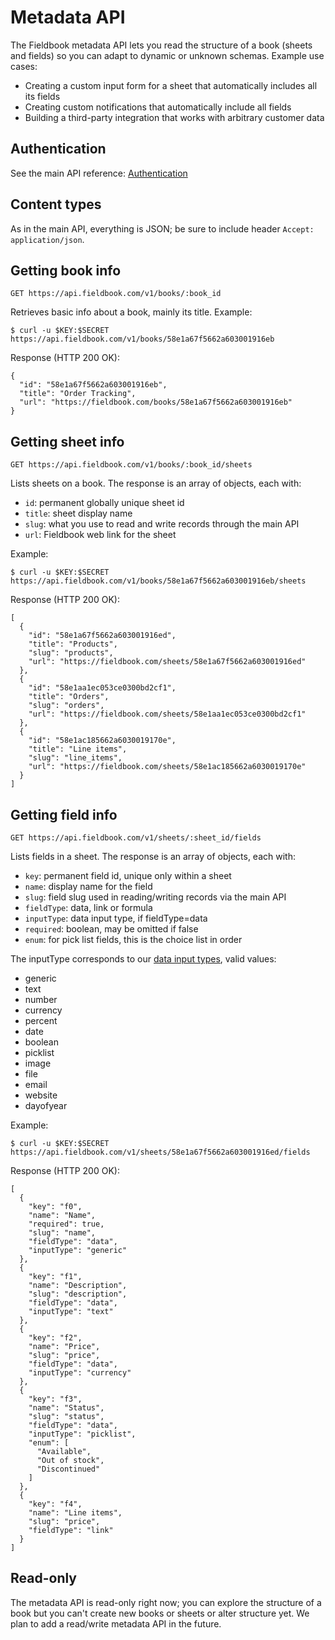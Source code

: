 Metadata API
============

The Fieldbook metadata API lets you read the structure of a book (sheets and fields) so you can adapt to dynamic or unknown schemas. Example use cases:

* Creating a custom input form for a sheet that automatically includes all its fields
* Creating custom notifications that automatically include all fields
* Building a third-party integration that works with arbitrary customer data

Authentication
--------------

See the main API reference: [Authentication](reference.md#authentication)

Content types
-------------

As in the main API, everything is JSON; be sure to include header `Accept: application/json`.

Getting book info
-----------------

```GET https://api.fieldbook.com/v1/books/:book_id```

Retrieves basic info about a book, mainly its title. Example:

```
$ curl -u $KEY:$SECRET https://api.fieldbook.com/v1/books/58e1a67f5662a603001916eb
```

Response (HTTP 200 OK):

```
{
  "id": "58e1a67f5662a603001916eb",
  "title": "Order Tracking",
  "url": "https://fieldbook.com/books/58e1a67f5662a603001916eb"
}
```

Getting sheet info
------------------

```GET https://api.fieldbook.com/v1/books/:book_id/sheets```

Lists sheets on a book. The response is an array of objects, each with:

* `id`: permanent globally unique sheet id
* `title`: sheet display name
* `slug`: what you use to read and write records through the main API
* `url`: Fieldbook web link for the sheet

Example:

```
$ curl -u $KEY:$SECRET https://api.fieldbook.com/v1/books/58e1a67f5662a603001916eb/sheets
```

Response (HTTP 200 OK):

```
[
  {
    "id": "58e1a67f5662a603001916ed",
    "title": "Products",
    "slug": "products",
    "url": "https://fieldbook.com/sheets/58e1a67f5662a603001916ed"
  },
  {
    "id": "58e1aa1ec053ce0300bd2cf1",
    "title": "Orders",
    "slug": "orders",
    "url": "https://fieldbook.com/sheets/58e1aa1ec053ce0300bd2cf1"
  },
  {
    "id": "58e1ac185662a6030019170e",
    "title": "Line items",
    "slug": "line_items",
    "url": "https://fieldbook.com/sheets/58e1ac185662a6030019170e"
  }
]
```

Getting field info
------------------

```GET https://api.fieldbook.com/v1/sheets/:sheet_id/fields```

Lists fields in a sheet. The response is an array of objects, each with:

* `key`: permanent field id, unique only within a sheet
* `name`: display name for the field
* `slug`: field slug used in reading/writing records via the main API
* `fieldType`: data, link or formula
* `inputType`: data input type, if fieldType=data
* `required`: boolean, may be omitted if false
* `enum`: for pick list fields, this is the choice list in order

The inputType corresponds to our [data input types](http://docs.fieldbook.com/docs/data-types), valid values:

* generic
* text
* number
* currency
* percent
* date
* boolean
* picklist
* image
* file
* email
* website
* dayofyear

Example:

```
$ curl -u $KEY:$SECRET https://api.fieldbook.com/v1/sheets/58e1a67f5662a603001916ed/fields
```

Response (HTTP 200 OK):

```
[
  {
    "key": "f0",
    "name": "Name",
    "required": true,
    "slug": "name",
    "fieldType": "data",
    "inputType": "generic"
  },
  {
    "key": "f1",
    "name": "Description",
    "slug": "description",
    "fieldType": "data",
    "inputType": "text"
  },
  {
    "key": "f2",
    "name": "Price",
    "slug": "price",
    "fieldType": "data",
    "inputType": "currency"
  },
  {
    "key": "f3",
    "name": "Status",
    "slug": "status",
    "fieldType": "data",
    "inputType": "picklist",
    "enum": [
      "Available",
      "Out of stock",
      "Discontinued"
    ]
  },
  {
    "key": "f4",
    "name": "Line items",
    "slug": "price",
    "fieldType": "link"
  }
]
```

Read-only
---------

The metadata API is read-only right now; you can explore the structure of a book but you can't create new books or sheets or alter structure yet. We plan to add a read/write metadata API in the future.
